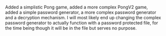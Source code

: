 Added a simplistic Pong game, added a more complex PongV2 game, added a simple password generator, a more complex password generator and a decryption mechanism. I will most likely end up changing the complex password generator to actually function with a password protected file, for the time being though it will be in the file but serves no purpose.
